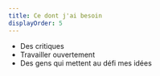 ```yaml
---
title: Ce dont j'ai besoin
displayOrder: 5
---
```


- Des critiques
- Travailler ouvertement
- Des gens qui mettent au défi mes idées
